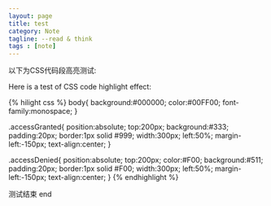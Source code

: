 ```yaml
---
layout: page
title: test
category: Note
tagline: --read & think
tags : [note]
---
```


以下为CSS代码段高亮测试:

Here is a test of CSS code highlight effect:

{% hilight css %}
body{
	background:#000000;
	color:#00FF00;
	font-family:monospace;
}

.accessGranted{
	position:absolute;
	top:200px;
	background:#333;
	padding:20px;
	border:1px solid #999;
	width:300px;
	left:50%;
	margin-left:-150px;
	text-align:center;
}

.accessDenied{
	position:absolute;
	top:200px;
	color:#F00;
	background:#511;
	padding:20px;
	border:1px solid #F00;
	width:300px;
	left:50%;
	margin-left:-150px;
	text-align:center;
}
{% endhighlight %}

测试结束
end